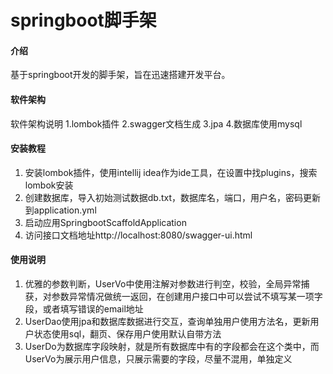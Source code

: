 # springboot脚手架

#### 介绍
基于springboot开发的脚手架，旨在迅速搭建开发平台。

#### 软件架构

软件架构说明
1.lombok插件
2.swagger文档生成
3.jpa
4.数据库使用mysql

#### 安装教程

1.  安装lombok插件，使用intellij idea作为ide工具，在设置中找plugins，搜索lombok安装
2.  创建数据库，导入初始测试数据db.txt，数据库名，端口，用户名，密码更新到application.yml
3.  启动应用SpringbootScaffoldApplication
4.  访问接口文档地址http://localhost:8080/swagger-ui.html

#### 使用说明

1.  优雅的参数判断，UserVo中使用注解对参数进行判空，校验，全局异常捕获，对参数异常情况做统一返回，在创建用户接口中可以尝试不填写某一项字段，或者填写错误的email地址
2.  UserDao使用jpa和数据库数据进行交互，查询单独用户使用方法名，更新用户状态使用sql，翻页、保存用户使用默认自带方法
3.  UserDo为数据库字段映射，就是所有数据库中有的字段都会在这个类中，而UserVo为展示用户信息，只展示需要的字段，尽量不混用，单独定义
